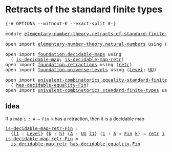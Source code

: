 # Retracts of the standard finite types

<pre class="Agda"><a id="50" class="Symbol">{-#</a> <a id="54" class="Keyword">OPTIONS</a> <a id="62" class="Pragma">--without-K</a> <a id="74" class="Pragma">--exact-split</a> <a id="88" class="Symbol">#-}</a>

<a id="93" class="Keyword">module</a> <a id="100" href="elementary-number-theory.retracts-of-standard-finite-types.html" class="Module">elementary-number-theory.retracts-of-standard-finite-types</a> <a id="159" class="Keyword">where</a>

<a id="166" class="Keyword">open</a> <a id="171" class="Keyword">import</a> <a id="178" href="elementary-number-theory.natural-numbers.html" class="Module">elementary-number-theory.natural-numbers</a> <a id="219" class="Keyword">using</a> <a id="225" class="Symbol">(</a><a id="226" href="elementary-number-theory.natural-numbers.html#1438" class="Datatype">ℕ</a><a id="227" class="Symbol">)</a>

<a id="230" class="Keyword">open</a> <a id="235" class="Keyword">import</a> <a id="242" href="foundation.decidable-maps.html" class="Module">foundation.decidable-maps</a> <a id="268" class="Keyword">using</a>
  <a id="276" class="Symbol">(</a> <a id="278" href="foundation.decidable-maps.html#758" class="Function">is-decidable-map</a><a id="294" class="Symbol">;</a> <a id="296" href="foundation.decidable-maps.html#869" class="Function">is-decidable-map-retr</a><a id="317" class="Symbol">)</a>
<a id="319" class="Keyword">open</a> <a id="324" class="Keyword">import</a> <a id="331" href="foundation.retractions.html" class="Module">foundation.retractions</a> <a id="354" class="Keyword">using</a> <a id="360" class="Symbol">(</a><a id="361" href="foundation-core.retractions.html#593" class="Function">retr</a><a id="365" class="Symbol">)</a>
<a id="367" class="Keyword">open</a> <a id="372" class="Keyword">import</a> <a id="379" href="foundation.universe-levels.html" class="Module">foundation.universe-levels</a> <a id="406" class="Keyword">using</a> <a id="412" class="Symbol">(</a><a id="413" href="Agda.Primitive.html#597" class="Postulate">Level</a><a id="418" class="Symbol">;</a> <a id="420" href="foundation-core.universe-levels.html#222" class="Primitive">UU</a><a id="422" class="Symbol">)</a>

<a id="425" class="Keyword">open</a> <a id="430" class="Keyword">import</a> <a id="437" href="univalent-combinatorics.equality-standard-finite-types.html" class="Module">univalent-combinatorics.equality-standard-finite-types</a> <a id="492" class="Keyword">using</a>
  <a id="500" class="Symbol">(</a> <a id="502" href="univalent-combinatorics.equality-standard-finite-types.html#2783" class="Function">has-decidable-equality-Fin</a><a id="528" class="Symbol">)</a>
<a id="530" class="Keyword">open</a> <a id="535" class="Keyword">import</a> <a id="542" href="univalent-combinatorics.standard-finite-types.html" class="Module">univalent-combinatorics.standard-finite-types</a> <a id="588" class="Keyword">using</a> <a id="594" class="Symbol">(</a><a id="595" href="univalent-combinatorics.standard-finite-types.html#1975" class="Function">Fin</a><a id="598" class="Symbol">)</a>
</pre>
## Idea

If a map `i : A → Fin k` has a retraction, then it is a decidable map

<pre class="Agda"><a id="is-decidable-map-retr-Fin"></a><a id="693" href="elementary-number-theory.retracts-of-standard-finite-types.html#693" class="Function">is-decidable-map-retr-Fin</a> <a id="719" class="Symbol">:</a>
  <a id="723" class="Symbol">{</a><a id="724" href="elementary-number-theory.retracts-of-standard-finite-types.html#724" class="Bound">l1</a> <a id="727" class="Symbol">:</a> <a id="729" href="Agda.Primitive.html#597" class="Postulate">Level</a><a id="734" class="Symbol">}</a> <a id="736" class="Symbol">{</a><a id="737" href="elementary-number-theory.retracts-of-standard-finite-types.html#737" class="Bound">k</a> <a id="739" class="Symbol">:</a> <a id="741" href="elementary-number-theory.natural-numbers.html#1438" class="Datatype">ℕ</a><a id="742" class="Symbol">}</a> <a id="744" class="Symbol">{</a><a id="745" href="elementary-number-theory.retracts-of-standard-finite-types.html#745" class="Bound">A</a> <a id="747" class="Symbol">:</a> <a id="749" href="foundation-core.universe-levels.html#222" class="Primitive">UU</a> <a id="752" href="elementary-number-theory.retracts-of-standard-finite-types.html#724" class="Bound">l1</a><a id="754" class="Symbol">}</a> <a id="756" class="Symbol">(</a><a id="757" href="elementary-number-theory.retracts-of-standard-finite-types.html#757" class="Bound">i</a> <a id="759" class="Symbol">:</a> <a id="761" href="elementary-number-theory.retracts-of-standard-finite-types.html#745" class="Bound">A</a> <a id="763" class="Symbol">→</a> <a id="765" href="univalent-combinatorics.standard-finite-types.html#1975" class="Function">Fin</a> <a id="769" href="elementary-number-theory.retracts-of-standard-finite-types.html#737" class="Bound">k</a><a id="770" class="Symbol">)</a> <a id="772" class="Symbol">→</a> <a id="774" href="foundation-core.retractions.html#593" class="Function">retr</a> <a id="779" href="elementary-number-theory.retracts-of-standard-finite-types.html#757" class="Bound">i</a> <a id="781" class="Symbol">→</a> <a id="783" href="foundation.decidable-maps.html#758" class="Function">is-decidable-map</a> <a id="800" href="elementary-number-theory.retracts-of-standard-finite-types.html#757" class="Bound">i</a>
<a id="802" href="elementary-number-theory.retracts-of-standard-finite-types.html#693" class="Function">is-decidable-map-retr-Fin</a> <a id="828" class="Symbol">=</a>
  <a id="832" href="foundation.decidable-maps.html#869" class="Function">is-decidable-map-retr</a> <a id="854" href="univalent-combinatorics.equality-standard-finite-types.html#2783" class="Function">has-decidable-equality-Fin</a>
</pre>